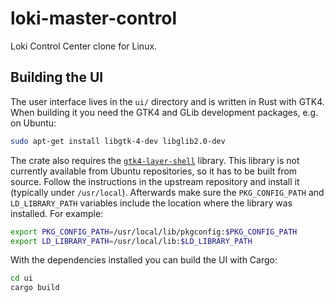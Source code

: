 # loki-master-control
Loki Control Center clone for Linux.

## Building the UI

The user interface lives in the `ui/` directory and is written in Rust with
GTK4. When building it you need the GTK4 and GLib development packages, e.g. on
Ubuntu:

```bash
sudo apt-get install libgtk-4-dev libglib2.0-dev
```

The crate also requires the [`gtk4-layer-shell`](https://github.com/wmww/gtk4-layer-shell)
library. This library is not currently available from Ubuntu repositories, so it
has to be built from source. Follow the instructions in the upstream repository
and install it (typically under `/usr/local`). Afterwards make sure the
`PKG_CONFIG_PATH` and `LD_LIBRARY_PATH` variables include the location where the
library was installed. For example:

```bash
export PKG_CONFIG_PATH=/usr/local/lib/pkgconfig:$PKG_CONFIG_PATH
export LD_LIBRARY_PATH=/usr/local/lib:$LD_LIBRARY_PATH
```

With the dependencies installed you can build the UI with Cargo:

```bash
cd ui
cargo build
```

